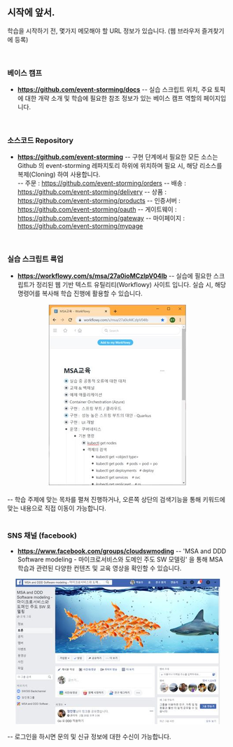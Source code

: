 ## 시작에 앞서.
학습을 시작하기 전, 몇가지 메모해야 할 URL 정보가 있습니다. (웹 브라우저 즐겨찾기에 등록)  

<br/>

### 베이스 캠프
- **https://github.com/event-storming/docs**
-- 실습 스크립트 위치, 주요 토픽에 대한 개략 소개 및 학습에 필요한 참조 정보가 있는 베이스 캠프 역할의 페이지입니다.

<br/> 

### 소스코드 Repository
- **https://github.com/event-storming**
-- 구현 단계에서 필요한 모든 소스는 Github 의 event-storming 레파지토리 하위에 위치하며 필요 시, 해당 리소스를 복제(Cloning) 하여 사용합니다. <br/>
-- 주문 : https://github.com/event-storming/orders
-- 배송 : https://github.com/event-storming/delivery
-- 상품 : https://github.com/event-storming/products
-- 인증서버 : https://github.com/event-storming/oauth
-- 게이트웨이 : https://github.com/event-storming/gateway
-- 마이페이지 : https://github.com/event-storming/mypage

<br/> 

### 실습 스크립트 룩업 
- **https://workflowy.com/s/msa/27a0ioMCzlpV04Ib**
-- 실습에 필요한 스크립트가 정리된 웹 기반 텍스트 유틸리티(Workflowy) 사이트 입니다. 실습 시, 해당 명령어를 복사해 학습 진행에 활용할 수 있습니다.  

<div style="text-align: center;">

![](/contents/01_소개/05/image1.jpg)

</div>

-- 학습 주제에 맞는 목차를 펼쳐 진행하거나, 오른쪽 상단의 검색기능을 통해 키워드에 맞는 내용으로 직접 이동이 가능합니다.  
<br/> 

### SNS 채널 (facebook)
- **https://www.facebook.com/groups/cloudswmoding**
-- 'MSA and DDD Software modeling - 마이크로서비스와 도메인 주도 SW 모델링' 을 통해 MSA 학습과 관련된 다양한 컨텐츠 및 교육 영상을 확인할 수 있습니다.


<div style="text-align: center;">

![](/contents/01_소개/05/image2.jpg)

</div>

-- 로그인을 하시면 문의 및 신규 정보에 대한 수신이 가능합니다.